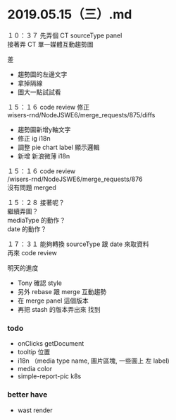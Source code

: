 # 2019.05.15（三）.md

１０：３７ 先弄個 CT sourceType panel  
接著弄 CT 單一媒體互動趨勢圖  

差
- 趨勢圖的左邊文字
- 拿掉隔線
- 圖大一點試試看

１５：１６ code review 修正  
wisers-rnd/NodeJSWE6/merge_requests/875/diffs  
- 趨勢圖新增y軸文字
- 修正 ig i18n
- 調整 pie chart label 顯示邏輯
- 新增 新浪微薄 i18n

１５：１６ code review  
/wisers-rnd/NodeJSWE6/merge_requests/876  
沒有問題 merged  

１５：２８ 接著呢？  
繼續弄圖？  
mediaType 的動作？  
date 的動作？  

１７：３１ 能夠轉換 sourceType 跟 date 來取資料  
再來 code review  

明天的進度
- Tony 確認 style
- 另外 rebase 跟 merge 互動趨勢
- 在 merge panel 這個版本
- 再把 stash 的版本弄出來 找到


### todo
- onClicks getDocument
- tooltip 位置
- i18n （media type name, 圖片區塊, 一些圖上 左 label)
- media color
- simple-report-pic k8s


### better have
- wast render
